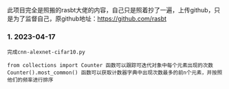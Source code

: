 此项目完全是照搬的rasbt大佬的内容，自己只是照着抄了一遍，上传github，只是为了监督自己，原github地址：https://github.com/rasbt

### 1. 2023-04-17
   ```
   完成cnn-alexnet-cifar10.py
   
   from collections import Counter 函数可以跟踪可迭代对象中每个元素出现的次数
   Counter().most_common() 函数可以获取计数器字典中出现次数最多的前n个元素，并按照他们的频率进行排序
   ```